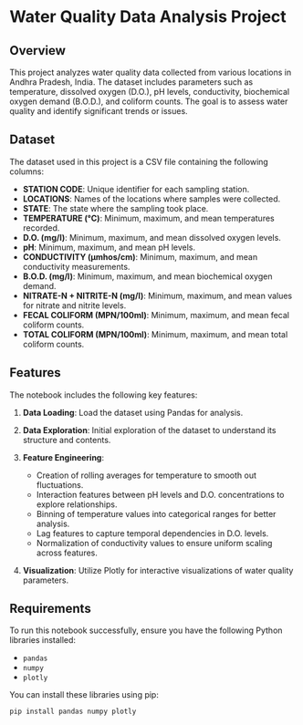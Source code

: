 # Water Quality Data Analysis Project

## Overview
This project analyzes water quality data collected from various locations in Andhra Pradesh, India. The dataset includes parameters such as temperature, dissolved oxygen (D.O.), pH levels, conductivity, biochemical oxygen demand (B.O.D.), and coliform counts. The goal is to assess water quality and identify significant trends or issues.

## Dataset
The dataset used in this project is a CSV file containing the following columns:

- **STATION CODE**: Unique identifier for each sampling station.
- **LOCATIONS**: Names of the locations where samples were collected.
- **STATE**: The state where the sampling took place.
- **TEMPERATURE (°C)**: Minimum, maximum, and mean temperatures recorded.
- **D.O. (mg/l)**: Minimum, maximum, and mean dissolved oxygen levels.
- **pH**: Minimum, maximum, and mean pH levels.
- **CONDUCTIVITY (µmhos/cm)**: Minimum, maximum, and mean conductivity measurements.
- **B.O.D. (mg/l)**: Minimum, maximum, and mean biochemical oxygen demand.
- **NITRATE-N + NITRITE-N (mg/l)**: Minimum, maximum, and mean values for nitrate and nitrite levels.
- **FECAL COLIFORM (MPN/100ml)**: Minimum, maximum, and mean fecal coliform counts.
- **TOTAL COLIFORM (MPN/100ml)**: Minimum, maximum, and mean total coliform counts.

## Features
The notebook includes the following key features:

1. **Data Loading**: Load the dataset using Pandas for analysis.
2. **Data Exploration**: Initial exploration of the dataset to understand its structure and contents.
3. **Feature Engineering**:
   - Creation of rolling averages for temperature to smooth out fluctuations.
   - Interaction features between pH levels and D.O. concentrations to explore relationships.
   - Binning of temperature values into categorical ranges for better analysis.
   - Lag features to capture temporal dependencies in D.O. levels.
   - Normalization of conductivity values to ensure uniform scaling across features.

4. **Visualization**: Utilize Plotly for interactive visualizations of water quality parameters.

## Requirements
To run this notebook successfully, ensure you have the following Python libraries installed:

- `pandas`
- `numpy`
- `plotly`

You can install these libraries using pip:

```bash
pip install pandas numpy plotly
